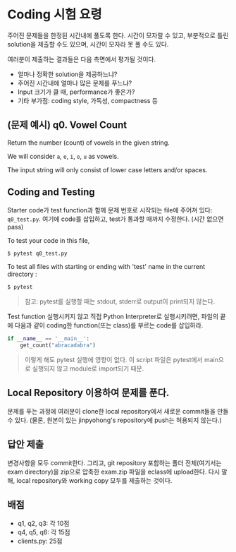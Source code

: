 # Coding 시험 요령
주어진 문제들을 한정된 시간내에 풀도록 한다. 시간이 모자랄 수 있고, 부분적으로 틀린 solution을 제출할 수도 있으며, 시간이 모자라 못 풀 수도 있다.

여러분이 제출하는 결과들은 다음 측면에서 평가될 것이다.
- 얼마나 정확한 solution을 제공하느냐?
- 주어진 시간내에 얼마나 많은 문제를 푸느냐?
- Input 크기가 클 때, performance가 좋은가?
- 기타 부가점: coding style, 가독성, compactness 등

## (문제 예시) q0. Vowel Count
Return the number (count) of vowels in the given string.

We will consider `a`, `e`, `i`, `o`, `u` as vowels.

The input string will only consist of lower case letters and/or spaces.

## Coding and Testing
Starter code가 test function과 함께 문제 번호로 시작되는 file에 주어져 있다: `q0_test.py`. 여기에 code를 삽입하고, test가 통과할 때까지 수정한다. (시간 없으면 pass)

To test your code in this file,
```bash
$ pytest q0_test.py
```

To test all files with starting or ending with 'test' name in the current directory :
```bash
$ pytest
```

> 참고: pytest를 실행할 때는 stdout, stderr로 output이 print되지 않는다. 

Test function 실행시키지 않고 직접 Python Interpreter로 실행시키려면, 파일의 끝에 다음과 같이 coding한 function(또는 class)를 부르는 code를 삽입하라.

```Python
if __name__ == '__main__':
    get_count("abracadabra")
```

> 이렇게 해도 pytest 실행에 영향이 없다. 이 script 파일은 pytest에서 main으로 실행되지 않고 module로 import되기 때문.

## Local Repository 이용하여 문제를 푼다.
문제를 푸는 과정에 여러분이 clone한 local repository에서 새로운 commit들을 만들 수 있다. (물론, 원본이 있는 jinpyohong's repository에 push는 허용되지 않는다.)

## 답안 제출
변경사항을 모두 commit한다. 그리고, git repository 포함하는 폴더 전체(여기서는 exam directory)을 zip으로 압축한 exam.zip 파일을 eclass에 upload한다.
다시 말해, local repository와 working copy 모두를 제출하는 것이다.

## 배점
- q1, q2, q3: 각 10점
- q4, q5, q6: 각 15점
- clients.py: 25점
